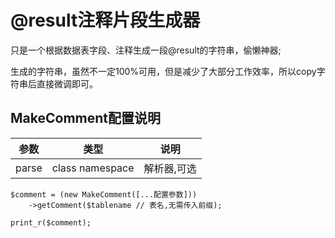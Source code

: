 # @result注释片段生成器

只是一个根据数据表字段、注释生成一段@result的字符串，偷懒神器;

生成的字符串，虽然不一定100%可用，但是减少了大部分工作效率，所以copy字符串后直接微调即可。

## MakeComment配置说明

参数 | 类型 | 说明
--- | --- | ---
parse | class namespace | 解析器,可选

```
$comment = (new MakeComment([...配置参数]))
    ->getComment($tablename // 表名,无需传入前缀);

print_r($comment);
```
